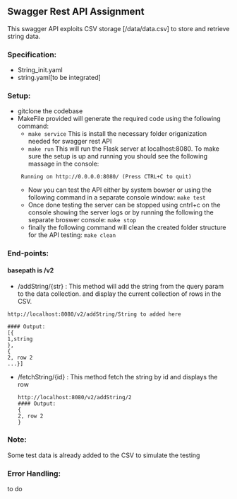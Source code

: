 ## Swagger Rest API Assignment
This swagger API exploits CSV storage [/data/data.csv] to store and retrieve string data.
 
 ### Specification:
 * String_init.yaml
 * string.yaml[to be integrated]
 
 ### Setup:
 * gitclone the codebase
 * MakeFile provided will generate the required code using the following command:
    * `make service`
    This is install the necessary folder origanization needed for swagger rest API
    * `make run`
    This will run the Flask server at localhost:8080. To make sure the setup is up and running you should see the following massage in       the console:
    ``` 
     Running on http://0.0.0.0:8080/ (Press CTRL+C to quit)
    ```
    * Now you can test the API either by system bowser or using the following command in a separate console window:
        `make test`
    * Once done testing the server can be stopped using cntrl+c on the console showing the server logs or by running the following the         separate broswer console: 
       `make stop`
    * finally the following command will clean the created folder structure for the API testing:
       `make clean`
    
 
 ### End-points:
 #### basepath is /v2
 * /addString/{str} : This method will add the string from the query param to the data collection. and display the current collection of rows in the CSV.
  ``` 
  http://localhost:8080/v2/addString/String to added here
 
  #### Output:
  [{
  1,string
  },
  {
  2, row 2
  ...}]
   ```

* /fetchString/{id} : This method fetch the string by id and displays the row
  ``` 
  http://localhost:8080/v2/addString/2
  #### Output:
  {
  2, row 2
  }
   ``` 
### Note:
Some test data is already added to the CSV to simulate the testing
### Error Handling:
to do
